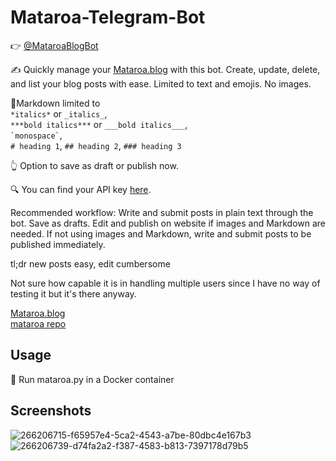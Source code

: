 # Mataroa-Telegram-Bot

👉 [@MataroaBlogBot](https://t.me/MataroaBlogBot)

✍️ Quickly manage your [Mataroa.blog](https://mataroa.blog/) with this bot. Create, update, delete, and list your blog posts with ease. Limited to text and emojis. No images.

📝Markdown limited to  
`*italics*` or `_italics_`,  
`***bold italics***` or `___bold italics___`,  
`` `monospace` ``,  
`# heading 1`, `## heading 2`, `### heading 3`

👆 Option to save as draft or publish now.

🔍 You can find your API key [here](https://mataroa.blog/api/docs/).

Recommended workflow: Write and submit posts in plain text through the bot. Save as drafts. Edit and publish on website if images and Markdown are needed. If not using images and Markdown, write and submit posts to be published immediately.

tl;dr new posts easy, edit cumbersome

Not sure how capable it is in handling multiple users since I have no way of testing it but it's there anyway.

[Mataroa.blog](https://mataroa.blog/)  
[mataroa repo](https://github.com/mataroa-blog/mataroa)

## Usage
🏃 Run mataroa.py in a Docker container

## Screenshots
![266206715-f65957e4-5ca2-4543-a7be-80dbc4e167b3](https://github.com/Unknowing9428/Mataroa-Telegram-Bot/assets/144300469/a385b12e-931e-4d58-ac50-68f47fca90a8)
![266206739-d74fa2a2-f387-4583-b813-7397178d79b5](https://github.com/Unknowing9428/Mataroa-Telegram-Bot/assets/144300469/844f1f50-2bf1-4e4c-978e-e6eccc2e83f4)

